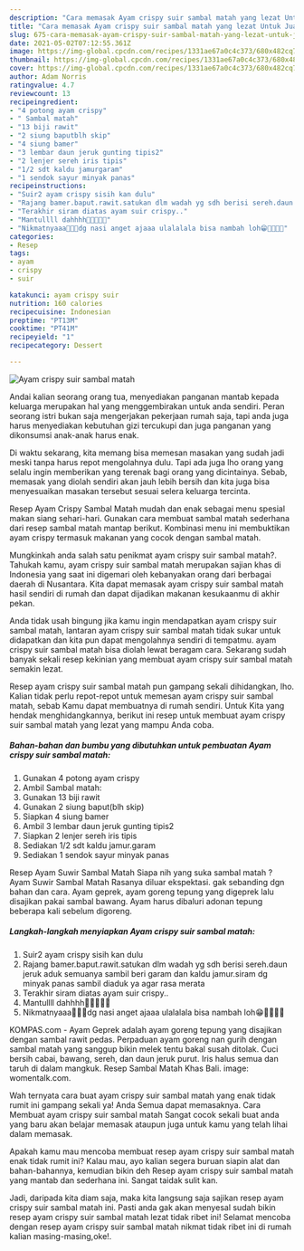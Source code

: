 ```yaml
---
description: "Cara memasak Ayam crispy suir sambal matah yang lezat Untuk Jualan"
title: "Cara memasak Ayam crispy suir sambal matah yang lezat Untuk Jualan"
slug: 675-cara-memasak-ayam-crispy-suir-sambal-matah-yang-lezat-untuk-jualan
date: 2021-05-02T07:12:55.361Z
image: https://img-global.cpcdn.com/recipes/1331ae67a0c4c373/680x482cq70/ayam-crispy-suir-sambal-matah-foto-resep-utama.jpg
thumbnail: https://img-global.cpcdn.com/recipes/1331ae67a0c4c373/680x482cq70/ayam-crispy-suir-sambal-matah-foto-resep-utama.jpg
cover: https://img-global.cpcdn.com/recipes/1331ae67a0c4c373/680x482cq70/ayam-crispy-suir-sambal-matah-foto-resep-utama.jpg
author: Adam Norris
ratingvalue: 4.7
reviewcount: 13
recipeingredient:
- "4 potong ayam crispy"
- " Sambal matah"
- "13 biji rawit"
- "2 siung baputblh skip"
- "4 siung bamer"
- "3 lembar daun jeruk gunting tipis2"
- "2 lenjer sereh iris tipis"
- "1/2 sdt kaldu jamurgaram"
- "1 sendok sayur minyak panas"
recipeinstructions:
- "Suir2 ayam crispy sisih kan dulu"
- "Rajang bamer.baput.rawit.satukan dlm wadah yg sdh berisi sereh.daun jeruk aduk semuanya sambil beri garam dan kaldu jamur.siram dg minyak panas sambil diaduk ya agar rasa merata"
- "Terakhir siram diatas ayam suir crispy.."
- "Mantullll dahhhh🤤🤤🤤🤤🤤"
- "Nikmatnyaaa🤤🤤🤤dg nasi anget ajaaa ulalalala bisa nambah loh😁🤤🤤🤤🤤"
categories:
- Resep
tags:
- ayam
- crispy
- suir

katakunci: ayam crispy suir 
nutrition: 160 calories
recipecuisine: Indonesian
preptime: "PT13M"
cooktime: "PT41M"
recipeyield: "1"
recipecategory: Dessert

---
```



![Ayam crispy suir sambal matah](https://img-global.cpcdn.com/recipes/1331ae67a0c4c373/680x482cq70/ayam-crispy-suir-sambal-matah-foto-resep-utama.jpg)

Andai kalian seorang orang tua, menyediakan panganan mantab kepada keluarga merupakan hal yang menggembirakan untuk anda sendiri. Peran seorang istri bukan saja mengerjakan pekerjaan rumah saja, tapi anda juga harus menyediakan kebutuhan gizi tercukupi dan juga panganan yang dikonsumsi anak-anak harus enak.

Di waktu  sekarang, kita memang bisa memesan masakan yang sudah jadi meski tanpa harus repot mengolahnya dulu. Tapi ada juga lho orang yang selalu ingin memberikan yang terenak bagi orang yang dicintainya. Sebab, memasak yang diolah sendiri akan jauh lebih bersih dan kita juga bisa menyesuaikan masakan tersebut sesuai selera keluarga tercinta. 

Resep Ayam Crispy Sambal Matah mudah dan enak sebagai menu spesial makan siang sehari-hari. Gunakan cara membuat sambal matah sederhana dari resep sambal matah mantap berikut. Kombinasi menu ini membuktikan ayam crispy termasuk makanan yang cocok dengan sambal matah.

Mungkinkah anda salah satu penikmat ayam crispy suir sambal matah?. Tahukah kamu, ayam crispy suir sambal matah merupakan sajian khas di Indonesia yang saat ini digemari oleh kebanyakan orang dari berbagai daerah di Nusantara. Kita dapat memasak ayam crispy suir sambal matah hasil sendiri di rumah dan dapat dijadikan makanan kesukaanmu di akhir pekan.

Anda tidak usah bingung jika kamu ingin mendapatkan ayam crispy suir sambal matah, lantaran ayam crispy suir sambal matah tidak sukar untuk didapatkan dan kita pun dapat mengolahnya sendiri di tempatmu. ayam crispy suir sambal matah bisa diolah lewat beragam cara. Sekarang sudah banyak sekali resep kekinian yang membuat ayam crispy suir sambal matah semakin lezat.

Resep ayam crispy suir sambal matah pun gampang sekali dihidangkan, lho. Kalian tidak perlu repot-repot untuk memesan ayam crispy suir sambal matah, sebab Kamu dapat membuatnya di rumah sendiri. Untuk Kita yang hendak menghidangkannya, berikut ini resep untuk membuat ayam crispy suir sambal matah yang lezat yang mampu Anda coba.

<!--inarticleads1-->

##### Bahan-bahan dan bumbu yang dibutuhkan untuk pembuatan Ayam crispy suir sambal matah:

1. Gunakan 4 potong ayam crispy
1. Ambil  Sambal matah:
1. Gunakan 13 biji rawit
1. Gunakan 2 siung baput(blh skip)
1. Siapkan 4 siung bamer
1. Ambil 3 lembar daun jeruk gunting tipis2
1. Siapkan 2 lenjer sereh iris tipis
1. Sediakan 1/2 sdt kaldu jamur.garam
1. Sediakan 1 sendok sayur minyak panas


Resep Ayam Suwir Sambal Matah Siapa nih yang suka sambal matah ? Ayam Suwir Sambal Matah Rasanya diluar ekspektasi. gak sebanding dgn bahan dan cara. Ayam geprek, ayam goreng tepung yang digeprek lalu disajikan pakai sambal bawang. Ayam harus dibaluri adonan tepung beberapa kali sebelum digoreng. 

<!--inarticleads2-->

##### Langkah-langkah menyiapkan Ayam crispy suir sambal matah:

1. Suir2 ayam crispy sisih kan dulu
1. Rajang bamer.baput.rawit.satukan dlm wadah yg sdh berisi sereh.daun jeruk aduk semuanya sambil beri garam dan kaldu jamur.siram dg minyak panas sambil diaduk ya agar rasa merata
1. Terakhir siram diatas ayam suir crispy..
1. Mantullll dahhhh🤤🤤🤤🤤🤤
1. Nikmatnyaaa🤤🤤🤤dg nasi anget ajaaa ulalalala bisa nambah loh😁🤤🤤🤤🤤


KOMPAS.com - Ayam Geprek adalah ayam goreng tepung yang disajikan dengan sambal rawit pedas. Perpaduan ayam goreng nan gurih dengan sambal matah yang sanggup bikin melek tentu bakal susah ditolak. Cuci bersih cabai, bawang, sereh, dan daun jeruk purut. Iris halus semua dan taruh di dalam mangkuk. Resep Sambal Matah Khas Bali. image: womentalk.com. 

Wah ternyata cara buat ayam crispy suir sambal matah yang enak tidak rumit ini gampang sekali ya! Anda Semua dapat memasaknya. Cara Membuat ayam crispy suir sambal matah Sangat cocok sekali buat anda yang baru akan belajar memasak ataupun juga untuk kamu yang telah lihai dalam memasak.

Apakah kamu mau mencoba membuat resep ayam crispy suir sambal matah enak tidak rumit ini? Kalau mau, ayo kalian segera buruan siapin alat dan bahan-bahannya, kemudian bikin deh Resep ayam crispy suir sambal matah yang mantab dan sederhana ini. Sangat taidak sulit kan. 

Jadi, daripada kita diam saja, maka kita langsung saja sajikan resep ayam crispy suir sambal matah ini. Pasti anda gak akan menyesal sudah bikin resep ayam crispy suir sambal matah lezat tidak ribet ini! Selamat mencoba dengan resep ayam crispy suir sambal matah nikmat tidak ribet ini di rumah kalian masing-masing,oke!.

